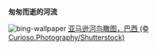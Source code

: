 
**匆匆而逝的河流**

![bing-wallpaper](https://www.bing.com/th?id=OHR.AmazonMangroves_ZH-CN2154443859_1920x1080.jpg)
[亚马逊河鸟瞰图，巴西 (© Curioso.Photography/Shutterstock)](https://www.bing.com/search?q=%E4%BA%9A%E9%A9%AC%E9%80%8A%E6%B2%B3&amp;form=hpcapt&amp;mkt=zh-cn)
  